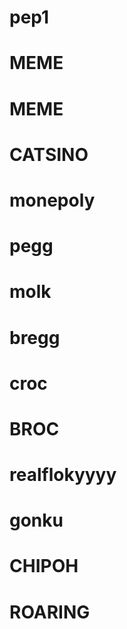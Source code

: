 # pep1
# MEME
# MEME
# CATSINO
# monepoly
# pegg
# molk
# bregg
# croc
# BROC
# realflokyyyy
# gonku
# CHIPOH
# ROARING
